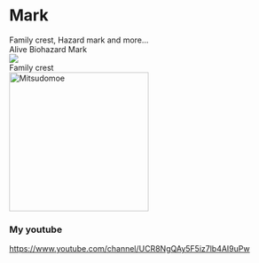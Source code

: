 # Mark
Family crest, Hazard mark and more...<br>
Alive Biohazard Mark<br>
[![](http://img.youtube.com/vi/MK2_E0KJsqM/0.jpg)](http://www.youtube.com/watch?v=MK2_E0KJsqM "")<br>
Family crest<br>
<img width="251" alt="Mitsudomoe" src="https://user-images.githubusercontent.com/38092328/92598506-def02700-f2e3-11ea-960c-82031b5e3605.png"><br>
### My youtube
https://www.youtube.com/channel/UCR8NgQAy5F5iz7lb4AI9uPw
